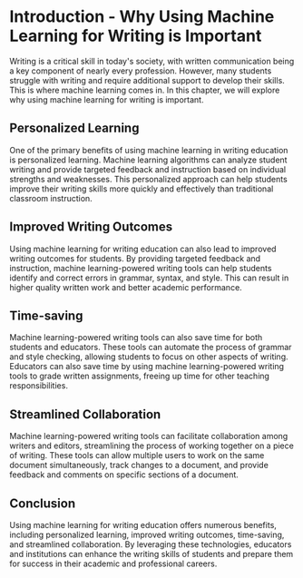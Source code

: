 Introduction - Why Using Machine Learning for Writing is Important
=============================================================================

Writing is a critical skill in today's society, with written communication being a key component of nearly every profession. However, many students struggle with writing and require additional support to develop their skills. This is where machine learning comes in. In this chapter, we will explore why using machine learning for writing is important.

Personalized Learning
---------------------

One of the primary benefits of using machine learning in writing education is personalized learning. Machine learning algorithms can analyze student writing and provide targeted feedback and instruction based on individual strengths and weaknesses. This personalized approach can help students improve their writing skills more quickly and effectively than traditional classroom instruction.

Improved Writing Outcomes
-------------------------

Using machine learning for writing education can also lead to improved writing outcomes for students. By providing targeted feedback and instruction, machine learning-powered writing tools can help students identify and correct errors in grammar, syntax, and style. This can result in higher quality written work and better academic performance.

Time-saving
-----------

Machine learning-powered writing tools can also save time for both students and educators. These tools can automate the process of grammar and style checking, allowing students to focus on other aspects of writing. Educators can also save time by using machine learning-powered writing tools to grade written assignments, freeing up time for other teaching responsibilities.

Streamlined Collaboration
-------------------------

Machine learning-powered writing tools can facilitate collaboration among writers and editors, streamlining the process of working together on a piece of writing. These tools can allow multiple users to work on the same document simultaneously, track changes to a document, and provide feedback and comments on specific sections of a document.

Conclusion
----------

Using machine learning for writing education offers numerous benefits, including personalized learning, improved writing outcomes, time-saving, and streamlined collaboration. By leveraging these technologies, educators and institutions can enhance the writing skills of students and prepare them for success in their academic and professional careers.
